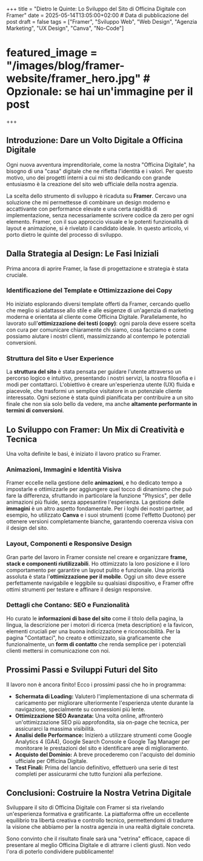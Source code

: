 +++
title = "Dietro le Quinte: Lo Sviluppo del Sito di Officina Digitale con Framer"
date = 2025-05-14T13:05:00+02:00 # Data di pubblicazione del post
draft = false
tags = ["Framer", "Sviluppo Web", "Web Design", "Agenzia Marketing", "UX Design", "Canva", "No-Code"]
# featured_image = "/images/blog/framer-website/framer_hero.jpg" # Opzionale: se hai un'immagine per il post
+++

## Introduzione: Dare un Volto Digitale a Officina Digitale

Ogni nuova avventura imprenditoriale, come la nostra "Officina Digitale", ha bisogno di una "casa" digitale che ne rifletta l'identità e i valori. Per questo motivo, uno dei progetti interni a cui mi sto dedicando con grande entusiasmo è la creazione del sito web ufficiale della nostra agenzia.

La scelta dello strumento di sviluppo è ricaduta su **Framer**. Cercavo una soluzione che mi permettesse di combinare un design moderno e accattivante con performance elevate e una certa rapidità di implementazione, senza necessariamente scrivere codice da zero per ogni elemento. Framer, con il suo approccio visuale e le potenti funzionalità di layout e animazione, si è rivelato il candidato ideale. In questo articolo, vi porto dietro le quinte del processo di sviluppo.

## Dalla Strategia al Design: Le Fasi Iniziali

Prima ancora di aprire Framer, la fase di progettazione e strategia è stata cruciale.

### Identificazione del Template e Ottimizzazione dei Copy
Ho iniziato esplorando diversi template offerti da Framer, cercando quello che meglio si adattasse allo stile e alle esigenze di un'agenzia di marketing moderna e orientata al cliente come Officina Digitale. Parallelamente, ho lavorato sull'**ottimizzazione dei testi (copy)**: ogni parola deve essere scelta con cura per comunicare chiaramente chi siamo, cosa facciamo e come possiamo aiutare i nostri clienti, massimizzando al contempo le potenziali conversioni.

### Struttura del Sito e User Experience
La **struttura del sito** è stata pensata per guidare l'utente attraverso un percorso logico e intuitivo, presentando i nostri servizi, la nostra filosofia e i modi per contattarci. L'obiettivo è creare un'esperienza utente (UX) fluida e piacevole, che trasformi un semplice visitatore in un potenziale cliente interessato. Ogni sezione è stata quindi pianificata per contribuire a un sito finale che non sia solo bello da vedere, ma anche **altamente performante in termini di conversioni**.

## Lo Sviluppo con Framer: Un Mix di Creatività e Tecnica

Una volta definite le basi, è iniziato il lavoro pratico su Framer.

### Animazioni, Immagini e Identità Visiva
Framer eccelle nella gestione delle **animazioni**, e ho dedicato tempo a impostarle e ottimizzarle per aggiungere quel tocco di dinamismo che può fare la differenza, sfruttando in particolare la funzione "Physics", per delle animazioni più fluide, senza appesantire l'esperienza.
La gestione delle **immagini** è un altro aspetto fondamentale. Per i loghi dei nostri partner, ad esempio, ho utilizzato **Canva** e i suoi strumenti (come l'effetto Duotono) per ottenere versioni completamente bianche, garantendo coerenza visiva con il design del sito.

### Layout, Componenti e Responsive Design
Gran parte del lavoro in Framer consiste nel creare e organizzare **frame, stack e componenti riutilizzabili**. Ho ottimizzato la loro posizione e il loro comportamento per garantire un layout pulito e funzionale.
Una priorità assoluta è stata l'**ottimizzazione per il mobile**. Oggi un sito deve essere perfettamente navigabile e leggibile su qualsiasi dispositivo, e Framer offre ottimi strumenti per testare e affinare il design responsive.

### Dettagli che Contano: SEO e Funzionalità
Ho curato le **informazioni di base del sito** come il titolo della pagina, la lingua, la descrizione per i motori di ricerca (meta description) e la favicon, elementi cruciali per una buona indicizzazione e riconoscibilità.
Per la pagina "Contattaci", ho creato e ottimizzato, sia graficamente che funzionalmente, un **form di contatto** che renda semplice per i potenziali clienti mettersi in comunicazione con noi.

## Prossimi Passi e Sviluppi Futuri del Sito

Il lavoro non è ancora finito! Ecco i prossimi passi che ho in programma:
* **Schermata di Loading:** Valuterò l'implementazione di una schermata di caricamento per migliorare ulteriormente l'esperienza utente durante la navigazione, specialmente su connessioni più lente.
* **Ottimizzazione SEO Avanzata:** Una volta online, affronterò un'ottimizzazione SEO più approfondita, sia on-page che tecnica, per assicurarci la massima visibilità.
* **Analisi delle Performance:** Inizierò a utilizzare strumenti come Google Analytics 4 (GA4), Google Search Console e Google Tag Manager per monitorare le prestazioni del sito e identificare aree di miglioramento.
* **Acquisto del Dominio:** A breve procederemo con l'acquisto del dominio ufficiale per Officina Digitale.
* **Test Finali:** Prima del lancio definitivo, effettuerò una serie di test completi per assicurarmi che tutto funzioni alla perfezione.

## Conclusioni: Costruire la Nostra Vetrina Digitale

Sviluppare il sito di Officina Digitale con Framer si sta rivelando un'esperienza formativa e gratificante. La piattaforma offre un eccellente equilibrio tra libertà creativa e controllo tecnico, permettendomi di tradurre la visione che abbiamo per la nostra agenzia in una realtà digitale concreta.

Sono convinto che il risultato finale sarà una "vetrina" efficace, capace di presentare al meglio Officina Digitale e di attrarre i clienti giusti. Non vedo l'ora di poterlo condividere pubblicamente!